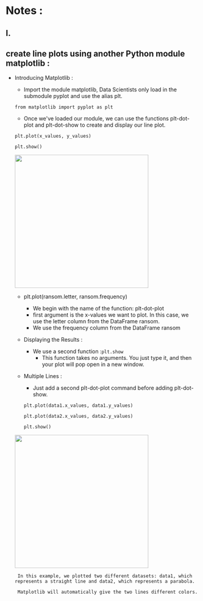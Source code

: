 # Notes :
## I.
## create line plots using another Python module matplotlib :
- Introducing Matplotlib :
  - Import the module matplotlib, Data Scientists only load in the submodule pyplot and use the alias plt.
  ```
  from matplotlib import pyplot as plt
  ```
  - Once we've loaded our module, we can use the functions plt-dot-plot and plt-dot-show to create and display our line plot.
  
  ```
  plt.plot(x_values, y_values)
  
  plt.show()
  ```
  <img src ="https://tse3.mm.bing.net/th?id=OIP.V9Jery-6LudgGZUHPKDL0QHaFs&pid=Api&P=0" width="350">
  
  - plt.plot(ransom.letter, ransom.frequency) 
    - We begin with the name of the function: plt-dot-plot
    - first argument is the x-values we want to plot. In this case, we use the letter column from the DataFrame ransom.
    - We use the frequency column from the DataFrame ransom
  - Displaying the Results :
    - We use a second function :`plt.show`
      - This function takes no arguments. You just type it, and then your plot will pop open in a new window.
      
  - Multiple Lines :
    -  Just add a second plt-dot-plot command before adding plt-dot-show.
    ```
    plt.plot(data1.x_values, data1.y_values)
    ```
    ```
    plt.plot(data2.x_values, data2.y_values)
    ``` 
    ```
    plt.show()
    ```
  <img src ="https://matplotlib.org/1.4.1/pyplots/pyplot_three.hires.png" width="350">
  
       In this example, we plotted two different datasets: data1, which represents a straight line and data2, which represents a parabola.
       
       Matplotlib will automatically give the two lines different colors.
      
    
